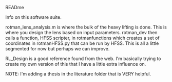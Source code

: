 READme

Info on this software suite.

rotman_lens_analysis.m is where the bulk of the heavy lifting is done. This is
where you design the lens based on input parameters. rotman_dev then calls a function,
HFSS scripter, in rotmanfunctions which creates a set of coordinates in rotmanHFSS.py
that can be run by HFSS. This is all a little segmented for now but perhaps we can improve.

RL_Design is a good reference found from the web. I'm basically trying to create my own version of this that I have a little extra influence on.

NOTE: I'm adding a thesis in the literature folder that is VERY helpful.

